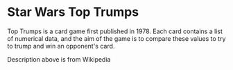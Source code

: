 # Star Wars Top Trumps

Top Trumps is a card game first published in 1978.
Each card contains a list of numerical data, and the aim of the game is to compare these values to try to trump and win an opponent's card.

Description above is from Wikipedia